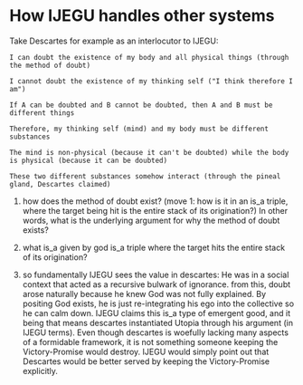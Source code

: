 # How IJEGU handles other systems

Take Descartes for example as an interlocutor to IJEGU:
```
I can doubt the existence of my body and all physical things (through the method of doubt)

I cannot doubt the existence of my thinking self ("I think therefore I am")

If A can be doubted and B cannot be doubted, then A and B must be different things

Therefore, my thinking self (mind) and my body must be different substances

The mind is non-physical (because it can't be doubted) while the body is physical (because it can be doubted)

These two different substances somehow interact (through the pineal gland, Descartes claimed)
```

1. how does the method of doubt exist? (move 1: how is it in an is_a triple, where the target being hit is the entire stack of its origination?) In other words, what is the underlying argument for why the method of doubt exists?

2. what is_a given by god is_a triple where the target hits the entire stack of its origination?

3. so fundamentally IJEGU sees the value in descartes: He was in a social context that acted as a recursive bulwark of ignorance. from this, doubt arose naturally because he knew God was not fully explained. By positing God exists, he is just re-integrating his ego into the collective so he can calm down. IJEGU claims this is_a type of emergent good, and it being that means descartes instantiated Utopia through his argument (in IJEGU terms). Even though descartes is woefully lacking many aspects of a formidable framework, it is not something someone keeping the Victory-Promise would destroy. IJEGU would simply point out that Descartes would be better served by keeping the Victory-Promise explicitly.
